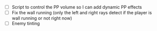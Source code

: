 
- [ ] Script to control the PP volume so I can add dynamic PP effects
- [ ] Fix the wall running (only the left and right rays detect if the player is wall running or not right now)
- [ ] Enemy tinting